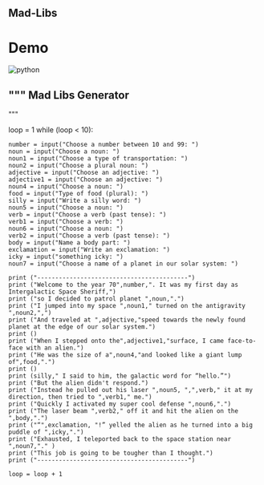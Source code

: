 ## Mad-Libs
# Demo

![python](https://user-images.githubusercontent.com/85385762/137366448-d35b3fcf-078a-44ca-8940-0d2683014348.gif)

""" Mad Libs Generator
----------------------------------------
"""

loop = 1
while (loop < 10):

    number = input("Choose a number between 10 and 99: ")
    noun = input("Choose a noun: ")
    noun1 = input("Choose a type of transportation: ")
    noun2 = input("Choose a plural noun: ")
    adjective = input("Choose an adjective: ")
    adjective1 = input("Choose an adjective: ")
    noun4 = input("Choose a noun: ")
    food = input("Type of food (plural): ")
    silly = input("Write a silly word: ")
    noun5 = input("Choose a noun: ")
    verb = input("Choose a verb (past tense): ")
    verb1 = input("Choose a verb: ")
    noun6 = input("Choose a noun: ")
    verb2 = input("Choose a verb (past tense): ")
    body = input("Name a body part: ")
    exclamation = input("Write an exclamation: ")
    icky = input("something icky: ")
    noun7 = input("Choose a name of a planet in our solar system: ")

    print ("------------------------------------------")
    print ("Welcome to the year 70",number,". It was my first day as Intergalactic Space Sheriff,")
    print ("so I decided to patrol planet ",noun,".")
    print ("I jumped into my space ",noun1," turned on the antigravity ",noun2,",")
    print ("And traveled at ",adjective,"speed towards the newly found planet at the edge of our solar system.")
    print ()
    print ("When I stepped onto the",adjective1,"surface, I came face-to-face with an alien.")
    print ("He was the size of a",noun4,"and looked like a giant lump of",food,".")
    print ()
    print (silly," I said to him, the galactic word for “hello.”")
    print ("But the alien didn't respond.")
    print ("Instead he pulled out his laser ",noun5, ",",verb," it at my direction, then tried to ",verb1," me.")
    print ("Quickly I activated my super cool defense ",noun6,".")
    print ("The laser beam ",verb2," off it and hit the alien on the ",body,".")
    print ("“",exclamation, "!” yelled the alien as he turned into a big puddle of ",icky,".") 
    print ("Exhausted, I teleported back to the space station near ",noun7,"." )
    print ("This job is going to be tougher than I thought.")
    print ("------------------------------------------")

    loop = loop + 1
